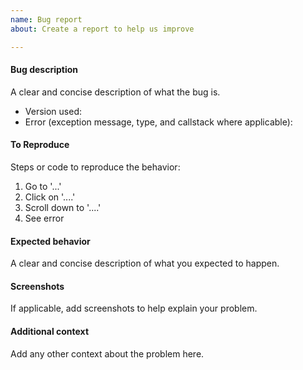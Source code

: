 ```yaml
---
name: Bug report
about: Create a report to help us improve

---
```


#### Bug description
A clear and concise description of what the bug is.

- Version used: 
- Error (exception message, type, and callstack where applicable): 

#### To Reproduce
Steps or code to reproduce the behavior:
1. Go to '...'
2. Click on '....'
3. Scroll down to '....'
4. See error

#### Expected behavior
A clear and concise description of what you expected to happen.

#### Screenshots
If applicable, add screenshots to help explain your problem.

#### Additional context
Add any other context about the problem here.
